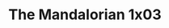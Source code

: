 ---
layout: episodios
title: "The Mandalorian 1x03"
url_serie_padre: 'the-mandalorian-temporada-1'
category: 'series'
capitulo: 'yes'
anio: '2019'
prev: 'capitulo-2'
proximo: 'capitulo-4'
sandbox: allow-same-origin allow-forms
idioma: 'Latino/Subtitulado'
calidad: 'Full HD'
fuente: 'cueva'
reproductores: ["https://upstream.to/embed-vir1mds04a9n.html","https://upstream.to/embed-4v68wunr1bph.html","https://upstream.to/embed-ahaawk38erwk.html","https://www.ilovefembed.best/v/435g2hzp11kk34p","https://myurlshort.live/v/7pk86hg5qw5ndrl","https://gdriveplayer.co/embed2.php?link=3m%252FikiDD9QEI4VIWQkYqYgrGJhT8e0buHPBJsZz86W2ouMS9pMHGZH51gjHFPSfsM0%252Bv44a5JhaFrGXAqAvBZ3%252FJpNrI59DwR2AOwkJ44YVy9OxONFrVCeNN4h5WCaI1XuBAPkRFpHlFnGgrJW%252FcKNUC26XTepULMzC%252FbkDqlykAxr%252BX%252Fpgx7hoS%252FMbptEG%252FtsXOhXozLW9o340u0w%252F4by","https://api.cuevana3.io/stream/index.php?file=ek5lbm9xYWNrS0xYMTZLa2xNbkdvY3ZTb3BtZng4TGp6ZFpobGFMUGtOVEx6SitYWU5YTTdORE1vWmRnbEpham5KTmtZSlRTMGViVTBxZGdsdEhPb3RqWGEyTmtrNUdybk1LR2gzV3l3THVvd29aaVpNR21vNWVSb0tKbm9kSGkxOWVTcHF6U3hyRFh5S1dibUE9PQ"]
reproductor: 'fembed'
clasificacion: '+10'
tags:
- Ciencia-Ficcion
---